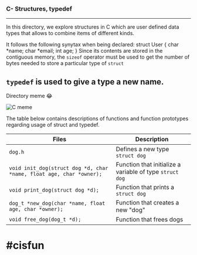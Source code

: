 ### C- Structures, typedef
----------
In this directory, we explore structures in C which are user defined data types that allows to combine items of different kinds. 

It follows the following synytax when being declared:
			struct User
			{
				char *name;
				char *email;
				int age;
			}
Since its contents are stored in the contiguous memory, the `sizeof` operator must be used to get the number of bytes needed to store a particular type of `struct`

`typedef` is used to give a type a new name.
-----------
Directory meme 😂

![C meme](https://imgs.search.brave.com/pSufUIxXhyly2dhh1e44CeE6QyrOjPVirmCw6lfnNaw/rs:fit:359:225:1/g:ce/aHR0cHM6Ly90c2Uy/Lm1tLmJpbmcubmV0/L3RoP2lkPU9JUC5Y/LUczREJ6OHoyX2lB/dmxOWTFvZmt3QUFB/QSZwaWQ9QXBp)

The table below contains descriptions of functions and function prototypes regarding usage of struct and typedef.

| Files | Description |
| -------- | -------- |
| `dog.h` | Defines a new type `struct dog` |
| `void init_dog(struct dog *d, char *name, float age, char *owner);` | Function that initialize a variable of type `struct dog` |
| `void print_dog(struct dog *d);` | Function that prints a `struct dog` |
| `dog_t *new_dog(char *name, float age, char *owner);` | Function that creates a new "dog" |
| `void free_dog(dog_t *d);` | Function that frees dogs |

# #cisfun
